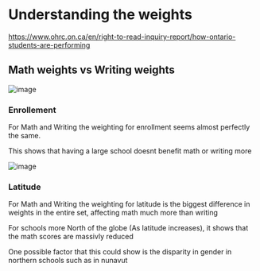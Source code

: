 # Understanding the weights 

https://www.ohrc.on.ca/en/right-to-read-inquiry-report/how-ontario-students-are-performing


## Math weights vs Writing weights 
 
![image](https://github.com/0Domlightning0/MachineLearningOffical/assets/99225898/9b62c251-399a-4de4-9d5f-fdc7a921ed0b)

### Enrollement
For Math and Writing the weighting for enrollment seems almost perfectly the same.

This shows that having a large school doesnt benefit math or writing more

![image](https://github.com/0Domlightning0/MachineLearningOffical/assets/99225898/d426df07-4657-45a7-ab5e-95ab93b4f5eb)

### Latitude 

For Math and Writing the weighting for latitude is the biggest difference in weights in the entire set, affecting math much more than writing

For schools more North of the globe (As latitude increases), it shows that the math scores are massivly reduced 

One possible factor that this could show is the disparity in gender in northern schools such as in nunavut


